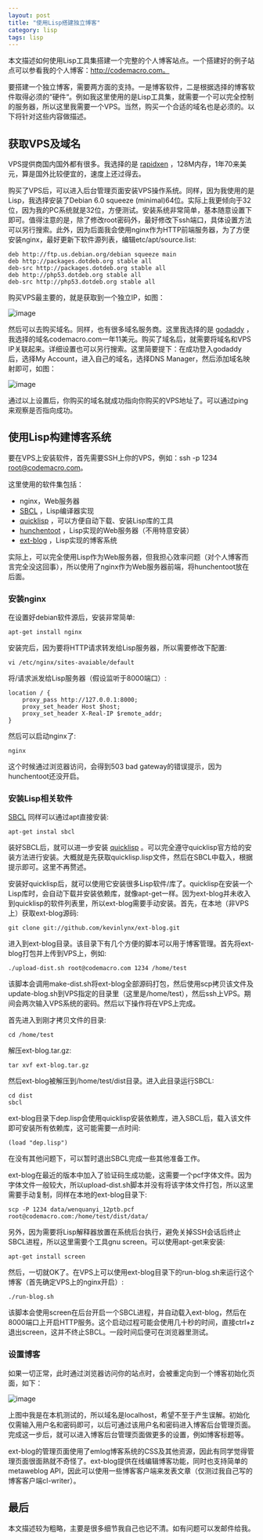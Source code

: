 ```yaml
---
layout: post
title: "使用Lisp搭建独立博客"
category: lisp
tags: lisp
---
```


本文描述如何使用Lisp工具集搭建一个完整的个人博客站点。一个搭建好的例子站点可以参看我的个人博客：http://codemacro.com。

要搭建一个独立博客，需要两方面的支持。一是博客软件，二是根据选择的博客软件取得必须的“硬件“。例如我这里使用的是Lisp工具集，就需要一个可以完全控制的服务器，所以这里我需要一个VPS。当然，购买一个合适的域名也是必须的。以下将针对这些内容做描述。

## 获取VPS及域名

VPS提供商国内国外都有很多。我选择的是 [rapidxen](http://www.rapidxen.net/)
，128M内存，1年70来美元，算是国外比较便宜的，速度上还过得去。

购买了VPS后，可以进入后台管理页面安装VPS操作系统。同样，因为我使用的是Lisp，我选择安装了Debian 6.0 squeeze
(minimal)64位。实际上我更倾向于32位，因为我的PC系统就是32位，方便测试。安装系统非常简单，基本随意设置下即可。值得注意的是，除了修改root密码外，最好修改下ssh端口，具体设置方法可以另行搜索。此外，因为后面我会使用nginx作为HTTP前端服务器，为了方便安装nginx，最好更新下软件源列表，编辑etc/apt/source.list:

    deb http://ftp.us.debian.org/debian squeeze main
    deb http://packages.dotdeb.org stable all
    deb-src http://packages.dotdeb.org stable all
    deb http://php53.dotdeb.org stable all
    deb-src http://php53.dotdeb.org stable all

购买VPS最主要的，就是获取到一个独立IP，如图：

![image](/assets/res/build_blog/vps.png)

然后可以去购买域名。同样，也有很多域名服务商。这里我选择的是 [godaddy](http://www.godaddy.com/)
，我选择的域名codemacro.com一年11美元。购买了域名后，就需要将域名和VPS
IP关联起来。详细设置也可以另行搜索。这里简要提下：在成功登入godaddy后，选择My Account，进入自己的域名，选择DNS
Manager，然后添加域名映射即可，如图：

![image](/assets/res/build_blog/domain.png)

通过以上设置后，你购买的域名就成功指向你购买的VPS地址了。可以通过ping来观察是否指向成功。

## 使用Lisp构建博客系统

要在VPS上安装软件，首先需要SSH上你的VPS，例如：ssh -p 1234
[root@codemacro.com](mailto:root@codemacro.com)。

这里使用的软件集包括：

-   nginx，Web服务器
-   [SBCL](http://www.sbcl.org) ，Lisp编译器实现
-   [quicklisp](http://www.quicklisp.org/) ，可以方便自动下载、安装Lisp库的工具
-   [hunchentoot](http://weitz.de/hunchentoot/)
    ，Lisp实现的Web服务器（不用特意安装）
-   [ext-blog](http://codemacro.com/view/8) ，Lisp实现的博客系统

实际上，可以完全使用Lisp作为Web服务器，但我担心效率问题（对个人博客而言完全没这回事），所以使用了nginx作为Web服务器前端，将hunchentoot放在后面。

### 安装nginx

在设置好debian软件源后，安装非常简单:

    apt-get install nginx

安装完后，因为要将HTTP请求转发给Lisp服务器，所以需要修改下配置:

    vi /etc/nginx/sites-avaiable/default

将/请求派发给Lisp服务器（假设监听于8000端口）:

    location / {
        proxy_pass http://127.0.0.1:8000;
        proxy_set_header Host $host;
        proxy_set_header X-Real-IP $remote_addr;
    }

然后可以启动nginx了:

    nginx

这个时候通过浏览器访问，会得到503 bad gateway的错误提示，因为hunchentoot还没开启。

### 安装Lisp相关软件

[SBCL](http://www.sbcl.org) 同样可以通过apt直接安装:

    apt-get instal sbcl

装好SBCL后，就可以进一步安装 [quicklisp](http://www.quicklisp.org/)
。可以完全遵守quicklisp官方给的安装方法进行安装。大概就是先获取quicklisp.lisp文件，然后在SBCL中载入，根据提示即可。这里不再赘述。

安装好quicklisp后，就可以使用它安装很多Lisp软件/库了。quicklisp在安装一个Lisp库时，会自动下载并安装依赖库，就像apt-get一样。因为ext-blog并未收入到quicklisp的软件列表里，所以ext-blog需要手动安装。首先，在本地（非VPS上）获取ext-blog源码:

    git clone git://github.com/kevinlynx/ext-blog.git

进入到ext-blog目录。该目录下有几个方便的脚本可以用于博客管理。首先将ext-blog打包并上传到VPS上，例如:

    ./upload-dist.sh root@codemacro.com 1234 /home/test

该脚本会调用make-dist.sh将ext-blog全部源码打包，然后使用scp拷贝该文件及update-blog.sh到VPS指定的目录里（这里是/home/test），然后ssh上VPS。期间会两次输入VPS系统的密码。然后以下操作将在VPS上完成。

首先进入到刚才拷贝文件的目录:

    cd /home/test

解压ext-blog.tar.gz:

    tar xvf ext-blog.tar.gz

然后ext-blog被解压到/home/test/dist目录。进入此目录运行SBCL:

    cd dist
    sbcl

ext-blog目录下dep.lisp会使用quicklisp安装依赖库，进入SBCL后，载入该文件即可安装所有依赖库，这可能需要一点时间:

    (load "dep.lisp")

在没有其他问题下，可以暂时退出SBCL完成一些其他准备工作。

ext-blog在最近的版本中加入了验证码生成功能，这需要一个pcf字体文件。因为字体文件一般较大，所以upload-dist.sh脚本并没有将该字体文件打包，所以这里需要手动复制，同样在本地的ext-blog目录下:

    scp -P 1234 data/wenquanyi_12ptb.pcf root@codemacro.com:/home/test/dist/data/

另外，因为需要将Lisp解释器放置在系统后台执行，避免关掉SSH会话后终止SBCL进程，所以这里需要个工具gnu
screen。可以使用apt-get来安装:

    apt-get install screen

然后，一切就OK了。在VPS上可以使用ext-blog目录下的run-blog.sh来运行这个博客（首先确定VPS上的nginx开启）:

    ./run-blog.sh

该脚本会使用screen在后台开启一个SBCL进程，并自动载入ext-blog，然后在8000端口上开启HTTP服务。这个启动过程可能会使用几十秒的时间，直接ctrl+z退出screen，这并不终止SBCL。一段时间后便可在浏览器里测试。

### 设置博客

如果一切正常，此时通过浏览器访问你的站点时，会被重定向到一个博客初始化页面，如下：

![image](/assets/res/build_blog/initblog.png)

上图中我是在本机测试的，所以域名是localhost，希望不至于产生误解。初始化仅需输入用户名和密码即可，以后可通过该用户名和密码进入博客后台管理页面。完成这一步后，就可以进入博客后台管理页面做更多的设置，例如博客标题等。

ext-blog的管理页面使用了emlog博客系统的CSS及其他资源，因此有同学觉得管理页面很面熟就不奇怪了。ext-blog提供在线编辑博客功能，同时也支持简单的metaweblog
API，因此可以使用一些博客客户端来发表文章（仅测过我自己写的博客客户端cl-writer）。

## 最后

本文描述较为粗略，主要是很多细节我自己也记不清。如有问题可以发邮件给我。



